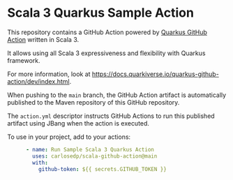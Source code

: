 
# Scala 3 Quarkus Sample Action

This repository contains a GitHub Action powered by [Quarkus GitHub Action](https://github.com/quarkiverse/quarkus-github-action) written in Scala 3.

It allows using all Scala 3 expressiveness and flexibility with Quarkus framework.

For more information, look at <https://docs.quarkiverse.io/quarkus-github-action/dev/index.html>.

When pushing to the `main` branch, the GitHub Action artifact is automatically published to the Maven repository of this GitHub repository.

The `action.yml` descriptor instructs GitHub Actions to run this published artifact using JBang when the action is executed.

To use in your project, add to your actions:

```yaml
      - name: Run Sample Scala 3 Quarkus Action
        uses: carlosedp/scala-github-action@main
        with:
          github-token: ${{ secrets.GITHUB_TOKEN }}
```
